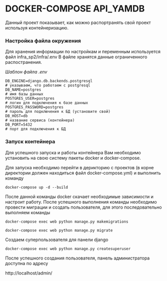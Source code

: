 # DOCKER-COMPOSE API_YAMDB
Данный проект показывает, как можно распортранять свой проект используя контейнеризацию.

### Настройка файла окружения
Для хранения информации по настройкам и переменным используется файл infra_sp2/infra/.env
В файле хранятся данные ограниченного распостранения.

*Шаблон файла .env* 
```
DB_ENGINE=django.db.backends.postgresql
# указываем, что работаем с postgresql
DB_NAME=postgres
# имя базы данных
POSTGRES_USER=postgres
# логин для подключения к базе данных
POSTGRES_PASSWORD=postgres
# пароль для подключения к БД (установите свой)
DB_HOST=db
# название сервиса (контейнера)
DB_PORT=5432
# порт для подключения к БД
```

### Запуск контейнера

Для успешного запуска и работы контейнера Вам необходимо установить на свою систему пакеты docker и docker-compose.

Для запуска необходимо перейти в дерикторию с проектов (в корне директории должен находиться файл docker-compose.yml) и выполнить команду

```docker-compose up -d --build```

После данной команды docker скачает необходимые зависимости и настроит работу.
После успешного выполнения команды необходимо провести миграции и создать пользователя, для этого последовательно выполняем команды

```docker-compose exec web python manage.py makemigrations```

```docker-compose exec web python manage.py migrate```

Создаем суперпользователя для панели django

```docker-compose exec web python manage.py createsuperuser```

После успешного создания пользователя, панель администратора доступна по адресу

http://localhost/admin/

